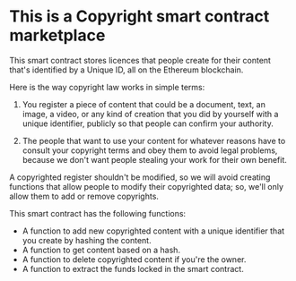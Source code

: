 # This is a Copyright smart contract marketplace

This smart contract stores licences that people create for their content that's identified by a Unique ID, all on the Ethereum blockchain. 

Here is the way copyright law works in simple terms:

1. You register a piece of content that could be a document, text, an image, a video, or any kind of creation that you did by yourself with a unique identifier, publicly so that people can confirm your authority.

2. The people that want to use your content for whatever reasons have to consult
your copyright terms and obey them to avoid legal problems, because we don't
want people stealing your work for their own benefit.

A copyrighted register shouldn't be modified, so we will avoid creating functions that allow people to modify their copyrighted data; so, we'll only allow them to add or remove copyrights.

This smart contract has the following functions:
  * A function to add new copyrighted content with a unique identifier that you create by hashing the content.
  * A function to get content based on a hash.
  * A function to delete copyrighted content if you're the owner.
  * A function to extract the funds locked in the smart contract.
